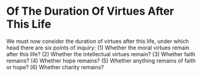 # Of The Duration Of Virtues After This Life

We must now consider the duration of virtues after this life, under which head there are six points of inquiry:
(1) Whether the moral virtues remain after this life?
(2) Whether the intellectual virtues remain?
(3) Whether faith remains?
(4) Whether hope remains?
(5) Whether anything remains of faith or hope?
(6) Whether charity remains?